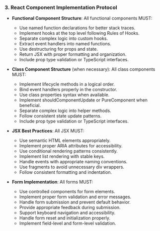 ### 3. React Component Implementation Protocol
- **Functional Component Structure**: All functional components MUST:
  - Use named function declarations for better stack traces.
  - Implement hooks at the top level following Rules of Hooks.
  - Separate complex logic into custom hooks.
  - Extract event handlers into named functions.
  - Use destructuring for props and state.
  - Return JSX with proper formatting and organization.
  - Include prop type validation or TypeScript interfaces.

- **Class Component Structure** (when necessary): All class components MUST:
  - Implement lifecycle methods in a logical order.
  - Bind event handlers properly in the constructor.
  - Use class properties syntax when available.
  - Implement shouldComponentUpdate or PureComponent when beneficial.
  - Separate complex logic into helper methods.
  - Follow consistent state update patterns.
  - Include prop type validation or TypeScript interfaces.

- **JSX Best Practices**: All JSX MUST:
  - Use semantic HTML elements appropriately.
  - Implement proper ARIA attributes for accessibility.
  - Use conditional rendering patterns consistently.
  - Implement list rendering with stable keys.
  - Handle events with appropriate naming conventions.
  - Use fragments to avoid unnecessary div wrappers.
  - Follow consistent formatting and indentation.

- **Form Implementation**: All forms MUST:
  - Use controlled components for form elements.
  - Implement proper form validation and error messages.
  - Handle form submission and prevent default behavior.
  - Provide appropriate feedback during submission.
  - Support keyboard navigation and accessibility.
  - Handle form reset and initialization properly.
  - Implement field-level and form-level validation.